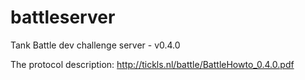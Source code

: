 battleserver
============

Tank Battle dev challenge server - v0.4.0


The protocol description:
http://tickls.nl/battle/BattleHowto_0.4.0.pdf